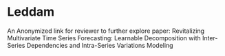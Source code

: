 # Leddam
An Anonymized link for reviewer to further explore paper: Revitalizing Multivariate Time Series Forecasting: Learnable Decomposition with Inter-Series Dependencies and Intra-Series Variations Modeling
